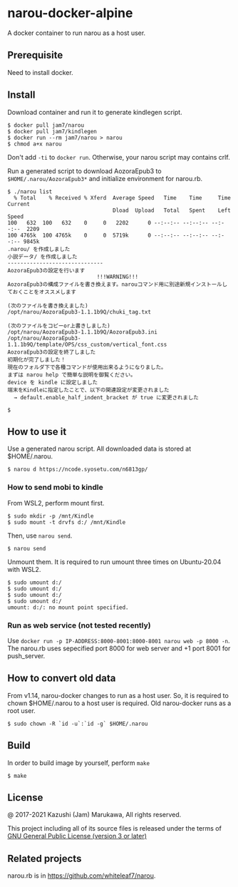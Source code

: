 # narou-docker-alpine
A docker container to run narou as a host user.

## Prerequisite

Need to install docker.

## Install

Download container and run it to generate kindlegen script.

```
$ docker pull jam7/narou
$ docker pull jam7/kindlegen
$ docker run --rm jam7/narou > narou
$ chmod a+x narou
```

Don't add `-ti` to `docker run`.  Otherwise, your narou script may contains
crlf.

Run a generated script to download AozoraEpub3 to `$HOME/.narou/AozoraEpub3*`
and initialize environment for narou.rb.

```
$ ./narou list
  % Total    % Received % Xferd  Average Speed   Time    Time     Time  Current
                                 Dload  Upload   Total   Spent    Left  Speed
100   632  100   632    0     0   2202      0 --:--:-- --:--:-- --:--:--  2209
100 4765k  100 4765k    0     0  5719k      0 --:--:-- --:--:-- --:--:-- 9845k
.narou/ を作成しました
小説データ/ を作成しました
------------------------------
AozoraEpub3の設定を行います
                            !!!WARNING!!!
AozoraEpub3の構成ファイルを書き換えます。narouコマンド用に別途新規インストールしておくことをオススメします

(次のファイルを書き換えました)
/opt/narou/AozoraEpub3-1.1.1b9Q/chuki_tag.txt

(次のファイルをコピーor上書きしました)
/opt/narou/AozoraEpub3-1.1.1b9Q/AozoraEpub3.ini
/opt/narou/AozoraEpub3-1.1.1b9Q/template/OPS/css_custom/vertical_font.css
AozoraEpub3の設定を終了しました
初期化が完了しました！
現在のフォルダ下で各種コマンドが使用出来るようになりました。
まずは narou help で簡単な説明を御覧ください。
device を kindle に設定しました
端末をKindleに指定したことで、以下の関連設定が変更されました
  → default.enable_half_indent_bracket が true に変更されました

$
```

## How to use it

Use a generated narou script.  All downloaded data is stored at
$HOME/.narou.

```
$ narou d https://ncode.syosetu.com/n6813gp/
```

### How to send mobi to kindle

From WSL2, perform mount first.

```
$ sudo mkdir -p /mnt/Kindle
$ sudo mount -t drvfs d:/ /mnt/Kindle
```

Then, use `narou send`.

```
$ narou send
```

Unmount them.  It is required to run umount three times on Ubuntu-20.04 with
WSL2.

```
$ sudo umount d:/
$ sudo umount d:/
$ sudo umount d:/
$ sudo umount d:/
umount: d:/: no mount point specified.
```

### Run as web service (not tested recently)

Use `docker run -p IP-ADDRESS:8000-8001:8000-8001 narou web -p 8000 -n`.
The narou.rb uses sepecified port 8000 for web server and +1 port 8001
for push_server.

## How to convert old data

From v1.14, narou-docker changes to run as a host user.  So, it is required
to chown $HOME/.narou to a host user is required.  Old narou-docker runs as
a root user.

```
$ sudo chown -R `id -u`:`id -g` $HOME/.narou
```

## Build

In order to build image by yourself, perform `make`

```
$ make
```

## License

@ 2017-2021 Kazushi (Jam) Marukawa, All rights reserved.

This project including all of its source files is released under the terms of [GNU General Public License (version 3 or later)](http://www.gnu.org/licenses/gpl.txt)

## Related projects

narou.rb is in https://github.com/whiteleaf7/narou.
